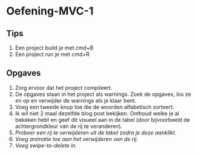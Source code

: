 # Oefening-MVC-1
## Tips
1. Een project build je met cmd+B
2. Een project run je met cmd+R

## Opgaves
1. Zorg ervoor dat het project compileert.
2. De opgaves staan in het project als warnings. Zoek de opgaves, los ze en op en verwijder de warnings als je klaar bent.
3. Voeg een tweede knop toe die de woorden alfabetisch sorteert.
4. Ik wil niet 2 maal dezelfde blog post bekijken. Onthoud welke je al bekeken hebt en geef dit visueel aan in de tabel (door bijvoorbeeld de achtergrondkleur van de rij te veranderen).
5. _Probeer een rij te verwijderen uit de tabel zodra je deze aanklikt._
6. _Voeg animatie toe aan het verwijderen van de rij._
7. _Voeg swipe-to-delete in._
